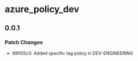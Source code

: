# azure_policy_dev

## 0.0.1

### Patch Changes

- 89005c0: Added specific tag policy in DEV-ENGINEERING
